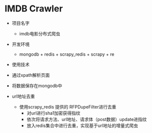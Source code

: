 # IMDB Crawler

- 项目名字
  - imdb电影分布式爬虫
  
- 开发环境
  - mongodb + redis + scrapy_redis + scrapy + re 
  
 - 使用技术
  - 通过xpath解析页面
  - 将数据保存在mongodb中
  - url地址去重
    - 使用scrapy_redis 提供的 RFPDupeFilter进行去重
      - 对url进行sha1加密获得指纹
      - 依次将请求方法、url地址、请求体（post数据）update进指纹
      - 放入redis集合中进行去重，实现基于url地址的增量式爬虫

  
